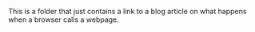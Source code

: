 This is a folder that just contains a link to a blog article on what happens when a browser calls a webpage.